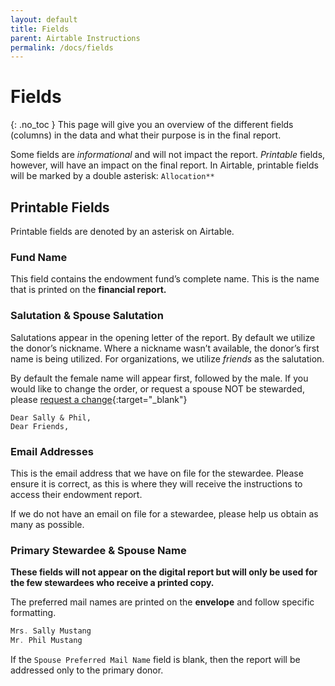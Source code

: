 ```yaml
---
layout: default
title: Fields
parent: Airtable Instructions
permalink: /docs/fields
---
```

# Fields
{: .no_toc }
This page will give you an overview of the different fields (columns) in the data and what their purpose is in the final report. 

Some fields are _informational_ and will not impact the report. _Printable_ fields, however, will have an impact on the final report. In Airtable, printable fields will be marked by a double asterisk: `Allocation**`

## Printable Fields
Printable fields are denoted by an asterisk on Airtable. 

### Fund Name
This field contains the endowment fund’s complete name. This is the name that is printed on the **financial report.**

### Salutation & Spouse Salutation
Salutations appear in the opening letter of the report. By default we utilize the donor’s nickname. Where a nickname wasn’t available, the donor’s first name is being utilized. For organizations, we utilize _friends_ as the salutation.

By default the female name will appear first, followed by the male. If you would like to change the order, or request a spouse NOT be stewarded, please [request a change](https://ucdavis.github.io/endowmentreport//docs/change){:target="_blank"}
```
Dear Sally & Phil,
Dear Friends,
```

### Email Addresses
This is the email address that we have on file for the stewardee. Please ensure it is correct, as this is where they will receive the instructions to access their endowment report. 

If we do not have an email on file for a stewardee, please help us obtain as many as possible.

### Primary Stewardee & Spouse Name
**These fields will not appear on the digital report but will only be used for the few stewardees who receive a printed copy.**

The preferred mail names are printed on the **envelope** and follow specific formatting. 
```swift
Mrs. Sally Mustang
Mr. Phil Mustang
```

If the `Spouse Preferred Mail Name` field is blank, then the report will be addressed only to the primary donor.
